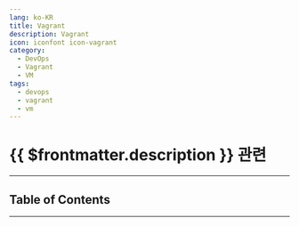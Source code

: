 ```yaml
---
lang: ko-KR
title: Vagrant
description: Vagrant
icon: iconfont icon-vagrant
category:
  - DevOps
  - Vagrant
  - VM
tags:
  - devops
  - vagrant
  - vm
---
```


# {{ $frontmatter.description }} 관련

<ShieldsGroup logos="hashicorp,"/>

---

## Table of Contents

<ToCLocal basePath="/devops/vagrant/" />

---

<TagLinks />